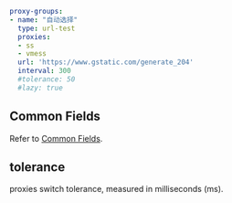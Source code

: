 ```{.yaml linenums="1"}
proxy-groups:
- name: "自动选择"
  type: url-test
  proxies:
  - ss
  - vmess
  url: 'https://www.gstatic.com/generate_204'
  interval: 300
  #tolerance: 50
  #lazy: true
```

## Common Fields

Refer to [Common Fields](./index.md).

## tolerance

proxies switch tolerance, measured in milliseconds (ms).
